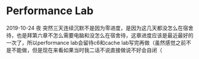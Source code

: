# Performance Lab
2019-10-24 夜 突然三天连续沉默不是因为零进度，是因为这几天都没怎么在宿舍待，也是拜第六章不怎么需要电脑和没怎么在宿舍待，这章进度应该是最近最好的一次了，所以performance lab会留待c6和cache lab写完再做（虽然感觉之前不是不能做，但是现在来看如果当时我二话不说直接做说不好会自闭（  

